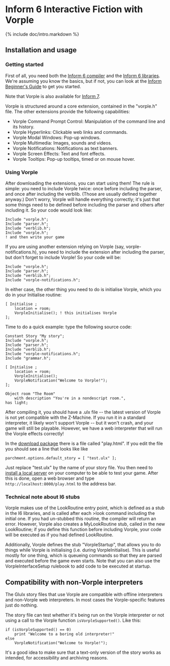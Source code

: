 # Inform 6 Interactive Fiction with Vorple

{% include doc/intro.markdown %}

## Installation and usage

### Getting started

First of all, you need both the [Inform 6 compiler](https://github.com/DavidKinder/Inform6/)
and the [Inform 6 libraries](https://github.com/DavidGriffith/inform6lib). We're
assuming you know the basics, but if not, you can look at the
[Inform Beginner's Guide](http://inform-fiction.org/manual/download_ibg.html) to get you started.

Note that Vorple is also available for [Inform 7](http://inform7.com).

Vorple is structured around a core extension, contained in the "vorple.h" file.
The other extensions provide the following capabilities:

* Vorple Command Prompt Control: Manipulation of the command line and its history.
* Vorple Hyperlinks: Clickable web links and commands.
* Vorple Modal Windows: Pop-up windows.
* Vorple Multimedia: Images, sounds and videos.
* Vorple Notifications: Notifications as text banners.
* Vorple Screen Effects: Text and font effects.
* Vorple Tooltips: Pop-up tooltips, timed or on mouse hover.

### Using Vorple

After downloading the extensions, you can start using them! The rule is simple:
you need to include Vorple twice: once before including the parser, and once
after including the verblib. (Those are usually defined together anyway.) Don't
worry, Vorple will handle everything correctly; it's just that some things need
to be defined before including the parser and others after including it. So your
code would look like:

    Include "vorple.h";
    Include "parser.h";
    Include "verblib.h";
    Include "vorple.h";
    ! and then write your game

If you are using another extension relying on Vorple (say, vorple-notifications.h),
you need to include the extension after including the parser, but don't forget
to include Vorple! So your code will be:

    Include "vorple.h";
    Include "parser.h";
    Include "verblib.h";
    Include "vorple-notifications.h";

In either case, the other thing you need to do is initialise Vorple, which you do
in your Initialise routine:

    [ Initialise ;
        location = room;
        VorpleInitialise();	! this initialises Vorple
    ];


Time to do a quick example: type the following source code:

    Constant Story "My story";
    Include "vorple.h";
    Include "parser.h";
    Include "verblib.h";
    Include "vorple-notifications.h";
    Include "grammar.h";
    
    [ Initialise ;
        location = room;
        VorpleInitialise();
        VorpleNotification("Welcome to Vorple!");
    ];
    
    Object room "The Room"
        with description "You're in a nondescript room.",
    has light;

After compiling it, you should have a .ulx file -- the latest version of Vorple
is not yet compatible with the Z-Machine. If you run it in a standard
interpreter, it likely won't support Vorple -- but it won't crash, and your
game will still be playable. However, we have a web interpreter
that will run the Vorple effects correctly!

In the [download package](/download/#inform6) there is a file called "play.html".
If you edit the file you should see a line that looks like like
 
    parchment.options.default_story = [ "test.ulx" ];

Just replace "test.ulx" by the name of your story file. You then need to
[install a local server]({{site.url}}/doc/localhost) on your computer to be able
to test your game. After this is done, open a web browser and
type `http://localhost:8000/play.html` to the address bar.


### Technical note about I6 stubs

Vorple makes use of the LookRoutine entry point, which is defined as a stub
in the I6 libraries, and is called after each >look command including the
initial one. If you had un-stubbed this routine, the compiler will return
an error. However, Vorple also creates a MyLookRoutine stub, called in the
new LookRoutine; if you define this function before including Vorple,
your code will be executed as if you had defined LookRoutine.

Additionally, Vorple defines the stub "VorpleStartup", that allows you to
do things while Vorple is initialising (i.e. during VorpleInitialise). This
is useful mostly for one thing, which is queueing commands so that they are
parsed and executed before the game even starts. Note that you can also
use the VorpleInterfaceSetup rulebook to add code to be executed at startup.


## Compatibility with non-Vorple interpreters

The Glulx story files that use Vorple are compatible with offline interpreters
and non-Vorple web interpreters. In most cases the Vorple-specific features
just do nothing.

The story file can test whether it's being run on the Vorple interpreter or not
using a call to the Vorple function `isVorpleSupported()`. Like this:

	if (isVorpleSupported() == 0)
		print "Welcome to a boring old interpreter!"
	else
		VorpleNotification("Welcome to Vorple!");

It's a good idea to make sure that a text-only version of the story works
as intended, for accessibility and archiving reasons.


